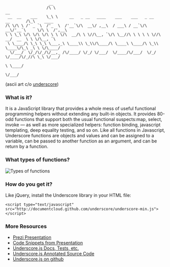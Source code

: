                        __
                      /\ \                                                         __
     __  __    ___    \_\ \     __   _ __   ____    ___    ___   _ __    __       /\_\    ____
    /\ \/\ \ /' _ `\  /'_  \  /'__`\/\  __\/ ,__\  / ___\ / __`\/\  __\/'__`\     \/\ \  /',__\
    \ \ \_\ \/\ \/\ \/\ \ \ \/\  __/\ \ \//\__, `\/\ \__//\ \ \ \ \ \//\  __/  __  \ \ \/\__, `\
     \ \____/\ \_\ \_\ \___,_\ \____\\ \_\\/\____/\ \____\ \____/\ \_\\ \____\/\_\ _\ \ \/\____/
      \/___/  \/_/\/_/\/__,_ /\/____/ \/_/ \/___/  \/____/\/___/  \/_/ \/____/\/_//\ \_\ \/___/
                                                                                  \ \____/
                                                                                   \/___/

(ascii art c/o [underscore](https://github.com/jashkenas/underscore))


### What is it?
It is a JavaScript library that provides a whole mess of useful functional programming helpers without extending any built-in objects.
It provides 80-odd functions that support both the usual functional suspects:map, select, invoke — as well as more specialized helpers: function binding, javascript templating, deep equality testing, and so on. 
Like all functions in Javascript, Underscore functions are objects and values and can be assigned to a variable, can be passed to another function as an argument, and can be return by a function.



### What types of functions?

![Types of functions](https://lh5.googleusercontent.com/-FG-cgyfx4hc/U9B8lJvQElI/AAAAAAAAWlo/eUnEqw6Tosw/w607-h343-no/Screen+Shot+2014-07-23+at+11.08.33+PM.png)



### How do you get it?

Like jQuery, install the Underscore library in your HTML file: 

```
<script type="text/javascript" src="http://documentcloud.github.com/underscore/underscore-min.js"></script>
```


### More Resources


- [Prezi Presentation](http://prezi.com/2uhr7b0ahbh0/?utm_campaign=share&utm_medium=copy)
- [Code Snippets from Presentation](https://gist.github.com/fma2/acfa77d5a9e4cd6b69a7)
- [Underscore.js Docs, Tests, etc.](http://underscorejs.org/)
- [Underscore.js Annotated Source Code](http://underscorejs.org/docs/underscore.html)
- [Underscore.js on github](https://github.com/jashkenas/underscore)
